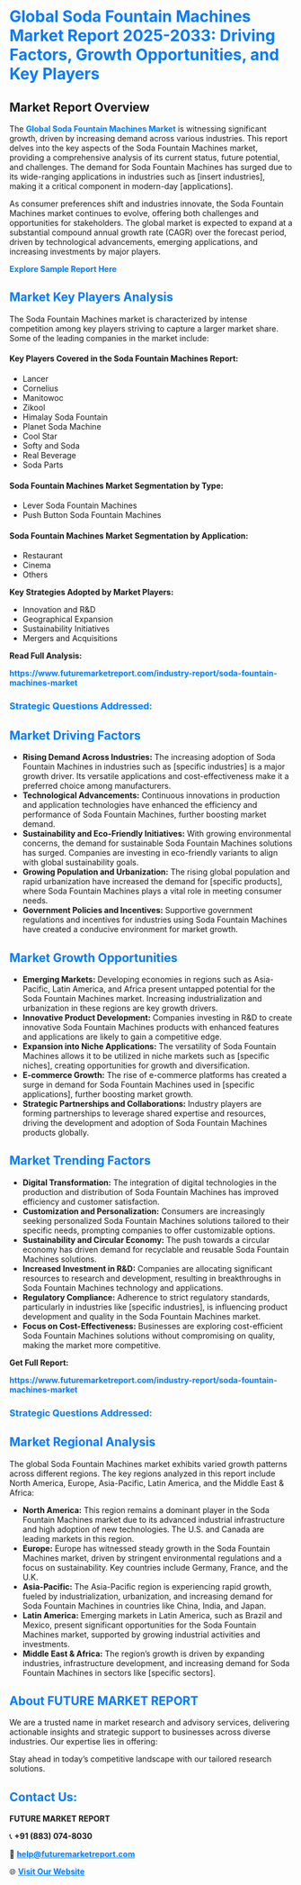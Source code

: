 <h1 style="color: #007BFF;">Global Soda Fountain Machines Market Report 2025-2033: Driving Factors, Growth Opportunities, and Key Players</h1>

<section id="overview">
<h2>Market Report Overview</h2>
<p>The <a href="https://www.futuremarketreport.com/industry-report/soda-fountain-machines-market" style="color: #007BFF; text-decoration: none;"><strong>Global Soda Fountain Machines Market</strong></a> is witnessing significant growth, driven by increasing demand across various industries. This report delves into the key aspects of the Soda Fountain Machines market, providing a comprehensive analysis of its current status, future potential, and challenges. The demand for Soda Fountain Machines has surged due to its wide-ranging applications in industries such as [insert industries], making it a critical component in modern-day [applications].</p>
<p>As consumer preferences shift and industries innovate, the Soda Fountain Machines market continues to evolve, offering both challenges and opportunities for stakeholders. The global market is expected to expand at a substantial compound annual growth rate (CAGR) over the forecast period, driven by technological advancements, emerging applications, and increasing investments by major players.</p>
</section>

<section id="overview">
<p><a href="https://www.futuremarketreport.com/request-sample/reportId=27505" style="color: #007BFF; text-decoration: none;"><strong>Explore Sample Report Here</strong></a></p>
</section>

<section id="key-players">
<h2 style="color: #007BFF;">Market Key Players Analysis</h2>
<p>The Soda Fountain Machines market is characterized by intense competition among key players striving to capture a larger market share. Some of the leading companies in the market include:</p>
<h4>Key Players Covered in the Soda Fountain Machines Report:</h4>
<ul><li>Lancer</li><li>Cornelius</li><li>Manitowoc</li><li>Zikool</li><li>Himalay Soda Fountain</li><li>Planet Soda Machine</li><li>Cool Star</li><li>Softy and Soda</li><li>Real Beverage</li><li>Soda Parts</li></ul>
<h4>Soda Fountain Machines Market Segmentation by Type:</h4>
<ul><li>Lever Soda Fountain Machines</li><li>Push Button Soda Fountain Machines</li></ul>

<h4>Soda Fountain Machines Market Segmentation by Application:</h4>
<ul><li>Restaurant</li><li>Cinema</li><li>Others</li></ul>
<p><strong>Key Strategies Adopted by Market Players:</strong></p>
<ul>
<li>Innovation and R&D</li>
<li>Geographical Expansion</li>
<li>Sustainability Initiatives</li>
<li>Mergers and Acquisitions</li>
</ul>
</section>

<section>
<p><strong>Read Full Analysis: </strong></p><a href="https://www.futuremarketreport.com/industry-report/soda-fountain-machines-market" style="color: #007BFF; text-decoration: none;"><strong>https://www.futuremarketreport.com/industry-report/soda-fountain-machines-market</strong></a>
<h3 style="color: #007BFF;">Strategic Questions Addressed:</h3>
</section>

<section id="driving-factors">
<h2 style="color: #007BFF;">Market Driving Factors</h2>
<ul>
<li><strong>Rising Demand Across Industries:</strong> The increasing adoption of Soda Fountain Machines in industries such as [specific industries] is a major growth driver. Its versatile applications and cost-effectiveness make it a preferred choice among manufacturers.</li>
<li><strong>Technological Advancements:</strong> Continuous innovations in production and application technologies have enhanced the efficiency and performance of Soda Fountain Machines, further boosting market demand.</li>
<li><strong>Sustainability and Eco-Friendly Initiatives:</strong> With growing environmental concerns, the demand for sustainable Soda Fountain Machines solutions has surged. Companies are investing in eco-friendly variants to align with global sustainability goals.</li>
<li><strong>Growing Population and Urbanization:</strong> The rising global population and rapid urbanization have increased the demand for [specific products], where Soda Fountain Machines plays a vital role in meeting consumer needs.</li>
<li><strong>Government Policies and Incentives:</strong> Supportive government regulations and incentives for industries using Soda Fountain Machines have created a conducive environment for market growth.</li>
</ul>
</section>

<section id="growth-opportunities">
<h2 style="color: #007BFF;">Market Growth Opportunities</h2>
<ul>
<li><strong>Emerging Markets:</strong> Developing economies in regions such as Asia-Pacific, Latin America, and Africa present untapped potential for the Soda Fountain Machines market. Increasing industrialization and urbanization in these regions are key growth drivers.</li>
<li><strong>Innovative Product Development:</strong> Companies investing in R&D to create innovative Soda Fountain Machines products with enhanced features and applications are likely to gain a competitive edge.</li>
<li><strong>Expansion into Niche Applications:</strong> The versatility of Soda Fountain Machines allows it to be utilized in niche markets such as [specific niches], creating opportunities for growth and diversification.</li>
<li><strong>E-commerce Growth:</strong> The rise of e-commerce platforms has created a surge in demand for Soda Fountain Machines used in [specific applications], further boosting market growth.</li>
<li><strong>Strategic Partnerships and Collaborations:</strong> Industry players are forming partnerships to leverage shared expertise and resources, driving the development and adoption of Soda Fountain Machines products globally.</li>
</ul>
</section>

<section id="trending-factors">
<h2 style="color: #007BFF;">Market Trending Factors</h2>
<ul>
<li><strong>Digital Transformation:</strong> The integration of digital technologies in the production and distribution of Soda Fountain Machines has improved efficiency and customer satisfaction.</li>
<li><strong>Customization and Personalization:</strong> Consumers are increasingly seeking personalized Soda Fountain Machines solutions tailored to their specific needs, prompting companies to offer customizable options.</li>
<li><strong>Sustainability and Circular Economy:</strong> The push towards a circular economy has driven demand for recyclable and reusable Soda Fountain Machines solutions.</li>
<li><strong>Increased Investment in R&D:</strong> Companies are allocating significant resources to research and development, resulting in breakthroughs in Soda Fountain Machines technology and applications.</li>
<li><strong>Regulatory Compliance:</strong> Adherence to strict regulatory standards, particularly in industries like [specific industries], is influencing product development and quality in the Soda Fountain Machines market.</li>
<li><strong>Focus on Cost-Effectiveness:</strong> Businesses are exploring cost-efficient Soda Fountain Machines solutions without compromising on quality, making the market more competitive.</li>
</ul>
</section>

<section>
<p><strong>Get Full Report: </strong></p><a href="https://www.futuremarketreport.com/industry-report/soda-fountain-machines-market" style="color: #007BFF; text-decoration: none;"><strong>https://www.futuremarketreport.com/industry-report/soda-fountain-machines-market</strong></a>
<h3 style="color: #007BFF;">Strategic Questions Addressed:</h3>
</section>


<section id="regional-analysis">
<h2 style="color: #007BFF;">Market Regional Analysis</h2>
<p>The global Soda Fountain Machines market exhibits varied growth patterns across different regions. The key regions analyzed in this report include North America, Europe, Asia-Pacific, Latin America, and the Middle East & Africa:</p>
<ul>
<li><strong>North America:</strong> This region remains a dominant player in the Soda Fountain Machines market due to its advanced industrial infrastructure and high adoption of new technologies. The U.S. and Canada are leading markets in this region.</li>
<li><strong>Europe:</strong> Europe has witnessed steady growth in the Soda Fountain Machines market, driven by stringent environmental regulations and a focus on sustainability. Key countries include Germany, France, and the U.K.</li>
<li><strong>Asia-Pacific:</strong> The Asia-Pacific region is experiencing rapid growth, fueled by industrialization, urbanization, and increasing demand for Soda Fountain Machines in countries like China, India, and Japan.</li>
<li><strong>Latin America:</strong> Emerging markets in Latin America, such as Brazil and Mexico, present significant opportunities for the Soda Fountain Machines market, supported by growing industrial activities and investments.</li>
<li><strong>Middle East & Africa:</strong> The region’s growth is driven by expanding industries, infrastructure development, and increasing demand for Soda Fountain Machines in sectors like [specific sectors].</li>
</ul>
</section>

<footer>
<h2 style="color: #007BFF;">About FUTURE MARKET REPORT</h2>
<p>We are a trusted name in market research and advisory services, delivering actionable insights and strategic support to businesses across diverse industries. Our expertise lies in offering:</p>

<p>Stay ahead in today’s competitive landscape with our tailored research solutions.</p>

<h2 style="color: #007BFF;">Contact Us:</h2>
<p><strong>FUTURE MARKET REPORT</strong></p>
<p>📞 <strong>+91 (883) 074-8030</strong></p>
<p>📧 <strong><a href="mailto:help@futuremarketreport.com" style="color: #007BFF;">help@futuremarketreport.com</a></strong></p>
<p>🌐 <strong><a href="https://www.futuremarketreport.com/" style="color: #007BFF;">Visit Our Website</a></strong></p>
</footer>